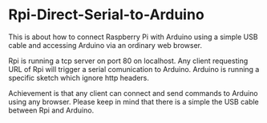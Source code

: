 # Rpi-Direct-Serial-to-Arduino
This is about how to connect Raspberry Pi with Arduino using a simple USB cable and accessing Arduino via an ordinary web browser.

Rpi is running a tcp server on port 80 on localhost.
Any client requesting URL of Rpi will trigger a serial comunication to Arduino.
Arduino is running a specific sketch which ignore http headers.

Achievement is that any client can connect and send commands to Arduino using any browser.
Please keep in mind that there is a simple the USB cable between Rpi and Arduino.
